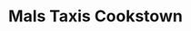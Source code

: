 ---
title: "Mals Taxis Cookstown"
address: "8 Ratheen Avenue, Cookstown, Co. Tyrone, BT80 8HL"
tel: "07760 225503"
county: "Tyrone"
category: "Taxi Services"
type: "Content"
lat: "054.6398460000"
lng: "-006.7518690000"
---